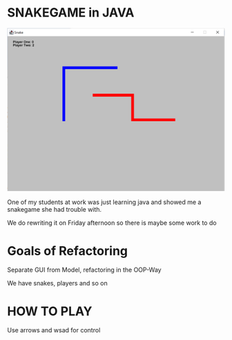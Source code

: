 SNAKEGAME in JAVA
=================


![Snakegame](snake.png)



One of my students at work was just learning java and showed me a snakegame she had trouble with.

We do rewriting it on Friday afternoon so there is maybe some work to do


Goals of Refactoring
====================

Separate GUI from Model, refactoring in the OOP-Way

We have snakes, players and so on


HOW TO PLAY
============
Use arrows and wsad for control
